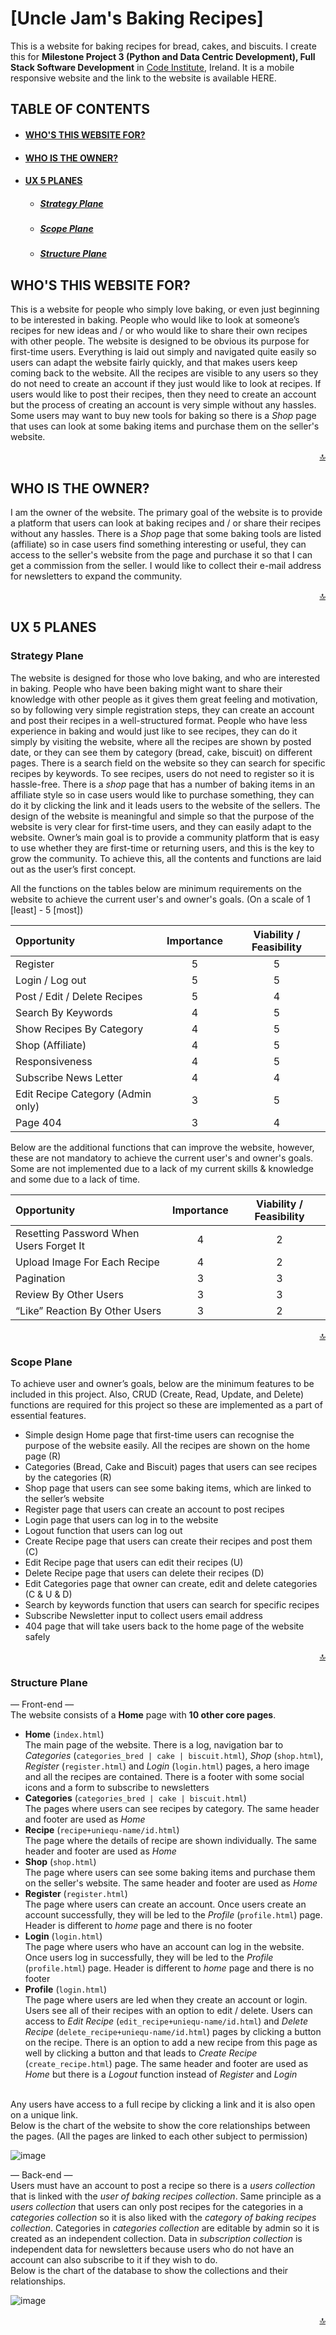 <!--- Logo goes here --->
# [Uncle Jam's Baking Recipes] <!--- Link of the website goes here --->
This is a website for baking recipes for bread, cakes, and biscuits. I create this for **Milestone Project 3 (Python and Data Centric Development), Full Stack Software Development** in [Code Institute](https://codeinstitute.net/), Ireland.
It is a mobile responsive website and the link to the website is available HERE. <!--- Link of the website goes here --->

<!--- Mockup goes here --->

## TABLE OF CONTENTS <a name="table-of-contents"></a>
* #### [WHO'S THIS WEBSITE FOR?](#whos-this-website-for-heading)
* #### [WHO IS THE OWNER?](#who-is-the-owner-heading)
* #### [UX 5 PLANES](#ux5-planes-heading)
    * ##### [Strategy Plane](#strategy-plane-heading)
    * ##### [Scope Plane](#scope-plane-heading)
    * ##### [Structure Plane](#structure-plane-heading)

## WHO'S THIS WEBSITE FOR? <a name="whos-this-website-for-heading"></a>
This is a website for people who simply love baking, or even just beginning to be interested in baking. People who would like to look at someone’s recipes for new ideas and / or who would like to share their own recipes with other people. 
The website is designed to be obvious its purpose for first-time users. Everything is laid out simply and navigated quite easily so users can adapt the website fairly quickly, and that makes users keep coming back to the website. All the recipes are visible to any users so they do not need to create an account if they just would like to look at recipes. If users would like to post their recipes, then they need to create an account but the process of creating an account is very simple without any hassles. Some users may want to buy new tools for baking so there is a *Shop* page that uses can look at some baking items and purchase them on the seller's website.

<div align="right"><a href="#table-of-contents">🔝</a></div>

## WHO IS THE OWNER? <a name="who-is-the-owner-heading"></a>
I am the owner of the website. The primary goal of the website is to provide a platform that users can look at baking recipes and / or share their recipes without any hassles. 
There is a *Shop* page that some baking tools are listed &#40;affiliate&#41; so in case users find something interesting or useful, they can access to the seller's website from the page and purchase it so that I can get a commission from the seller. I would like to collect their e-mail address for newsletters to expand the community.

<div align="right"><a href="#table-of-contents">🔝</a></div>

## UX 5 PLANES <a name="ux5-planes-heading"></a>

### Strategy Plane <a name="strategy-plane-heading"></a>

The website is designed for those who love baking, and who are interested in baking. People who have been baking might want to share their knowledge with other people as it gives them great feeling and motivation, so by following very simple registration steps, they can create an account and post their recipes in a well-structured format. People who have less experience in baking and would just like to see recipes, they can do it simply by visiting the website, where all the recipes are shown by posted date, or they can see them by category &#40;bread, cake, biscuit&#41; on different pages. There is a search field on the website so they can search for specific recipes by keywords. To see recipes, users do not need to register so it is hassle-free. There is a *shop* page that has a number of baking items in an affiliate style so in case users would like to purchase something, they can do it by clicking the link and it leads users to the website of the sellers. The design of the website is meaningful and simple so that the purpose of the website is very clear for first-time users, and they can easily adapt to the website. Owner’s main goal is to provide a community platform that is easy to use whether they are first-time or returning users, and this is the key to grow the community. To achieve this, all the contents and functions are laid out as the user’s first concept.

All the functions on the tables below are minimum requirements on the website to achieve the current user's and owner's goals. &#40;On a scale of 1 &#91;least&#93; - 5 &#91;most&#93;&#41;

| Opportunity                               | Importance | Viability / Feasibility |
| :---------------------------------------- | :--------: | :---------------------: |
| Register                                  |     5      |            5            |
| Login / Log out                           |     5      |            5            |
| Post / Edit / Delete Recipes              |     5      |            4            |
| Search By Keywords                        |     4      |            5            |
| Show Recipes By Category                  |     4      |            5            |
| Shop &#40;Affiliate&#41;                  |     4      |            5            |
| Responsiveness                            |     4      |            5            |
| Subscribe News Letter                     |     4      |            4            |
| Edit Recipe Category &#40;Admin only&#41; |     3      |            5            |
| Page 404                                  |     3      |            4            |

Below are the additional functions that can improve the website, however, these are not mandatory to achieve the current user's and owner's goals. Some are not implemented due to a lack of my current skills & knowledge and some due to a lack of time.

| Opportunity                             | Importance | Viability / Feasibility |
| :-------------------------------------- | :--------: | :---------------------: |
| Resetting Password When Users Forget It |     4      |            2            |
| Upload Image For Each Recipe            |     4      |            2            |
| Pagination                              |     3      |            3            |
| Review By Other Users                   |     3      |            3            |
| “Like” Reaction By Other Users          |     3      |            2            |

<div align="right"><a href="#table-of-contents">🔝</a></div>

### Scope Plane <a name="scope-plane-heading"></a>
To achieve user and owner’s goals, below are the minimum features to be included in this project. Also, CRUD &#40;Create, Read, Update, and Delete&#41; functions are required for this project so these are implemented as a part of essential features. 
*    Simple design Home page that first-time users can recognise the purpose of the website easily. All the recipes are shown on the home page &#40;R&#41;
*    Categories &#40;Bread, Cake and Biscuit&#41; pages that users can see recipes by the categories &#40;R&#41;
*    Shop page that users can see some baking items, which are linked to the seller’s website
*    Register page that users can create an account to post recipes
*    Login page that users can log in to the website 
*    Logout function that users can log out
*    Create Recipe page that users can create their recipes and post them &#40;C&#41;
*    Edit Recipe page that users can edit their recipes &#40;U&#41;
*    Delete Recipe page that users can delete their recipes &#40;D&#41;
*    Edit Categories page that owner can create, edit and delete categories &#40;C & U & D&#41;
*    Search by keywords function that users can search for specific recipes
*    Subscribe Newsletter input to collect users email address
*    404 page that will take users back to the home page of the website safely  

<div align="right"><a href="#table-of-contents">🔝</a></div>

### Structure Plane <a name="structure-plane-heading"></a>

— Front-end —<br>
The website consists of a **Home** page with **10 other core pages**.
*    **Home** &#40;`index.html`&#41;<br>The main page of the website. There is a log, navigation bar to *Categories* &#40;`categories_bred | cake | biscuit.html`&#41;, *Shop* &#40;`shop.html`&#41;, *Register* &#40;`register.html`&#41; and *Login* &#40;`login.html`&#41; pages, a hero image and all the recipes are contained. There is a footer with some social icons and a form to subscribe to newsletters
*    **Categories** &#40;`categories_bred | cake | biscuit.html`&#41;<br>The pages where users can see recipes by category. The same header and footer are used as *Home*
*    **Recipe** &#40;`recipe+uniequ-name/id.html`&#41;<br>The page where the details of recipe are shown individually. The same header and footer are used as *Home*
*    **Shop** &#40;`shop.html`&#41;<br>The page where users can see some baking items and purchase them on the seller's website. The same header and footer are used as *Home*
*    **Register** &#40;`register.html`&#41;<br>The page where users can create an account. Once users create an account successfully, they will be led to the *Profile* &#40;`profile.html`&#41; page. Header is different to *home* page and there is no footer
*    **Login** &#40;`login.html`&#41;<br>The page where users who have an account can log in the website. Once users log in successfully, they will be led to the *Profile* &#40;`profile.html`&#41; page. Header is different to *home* page and there is no footer
*    **Profile** &#40;`login.html`&#41;<br>The page where users are led when they create an account or login. Users see all of their recipes with an option to edit / delete. Users can access to *Edit Recipe* &#40;`edit_recipe+uniequ-name/id.html`&#41; and *Delete Recipe* &#40;`delete_recipe+uniequ-name/id.html`&#41; pages by clicking a button on the recipe. There is an option to add a new recipe from this page as well by clicking a button and that leads to *Create Recipe* &#40;`create_recipe.html`&#41; page. The same header and footer are used as *Home* but there is a *Logout* function instead of *Register* and *Login*
<br>
Any users have access to a full recipe by clicking a link and it is also open on a unique link.<br>
Below is the chart of the website to show the core relationships between the pages. &#40;All the pages are linked to each other subject to permission&#41;<br>

![image](https://github.com/Toto-Kotaro-Tanaka/ms3-uncle-jams-baking-recipes/blob/master/assets/readme/ux/front-end-chart.png)<br>

— Back-end —<br>
Users must have an account to post a recipe so there is a *users collection* that is linked with the *user of baking recipes collection*. Same principle as a *users collection* that users can only post recipes for the categories in a *categories collection* so it is also liked with the *category of baking recipes collection*. Categories in *categories collection* are editable by admin so it is created as an independent collection. Data in *subscription collection* is independent data for newsletters because users who do not have an account can also subscribe to it if they wish to do.<br>
Below is the chart of the database to show the collections and their relationships.<br>

![image](https://github.com/Toto-Kotaro-Tanaka/ms3-uncle-jams-baking-recipes/blob/master/assets/readme/ux/back-end-chart.png)<br>

<div align="right"><a href="#table-of-contents">🔝</a></div>
